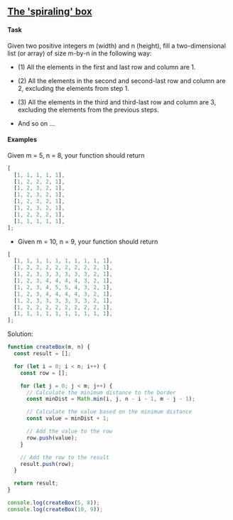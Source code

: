 ## [The 'spiraling' box](https://www.codewars.com/kata/63b84f54693cb10065687ae5)

#### Task

Given two positive integers m (width) and n (height), fill a two-dimensional list (or array) of size m-by-n in the following way:

- (1) All the elements in the first and last row and column are 1.

- (2) All the elements in the second and second-last row and column are 2, excluding the elements from step 1.

- (3) All the elements in the third and third-last row and column are 3, excluding the elements from the previous steps.

- And so on ...

#### Examples

Given m = 5, n = 8, your function should return

```js
[
  [1, 1, 1, 1, 1],
  [1, 2, 2, 2, 1],
  [1, 2, 3, 2, 1],
  [1, 2, 3, 2, 1],
  [1, 2, 3, 2, 1],
  [1, 2, 3, 2, 1],
  [1, 2, 2, 2, 1],
  [1, 1, 1, 1, 1],
];
```

- Given m = 10, n = 9, your function should return

```js
[
  [1, 1, 1, 1, 1, 1, 1, 1, 1, 1],
  [1, 2, 2, 2, 2, 2, 2, 2, 2, 1],
  [1, 2, 3, 3, 3, 3, 3, 3, 2, 1],
  [1, 2, 3, 4, 4, 4, 4, 3, 2, 1],
  [1, 2, 3, 4, 5, 5, 4, 3, 2, 1],
  [1, 2, 3, 4, 4, 4, 4, 3, 2, 1],
  [1, 2, 3, 3, 3, 3, 3, 3, 2, 1],
  [1, 2, 2, 2, 2, 2, 2, 2, 2, 1],
  [1, 1, 1, 1, 1, 1, 1, 1, 1, 1],
];
```

Solution:

```js
function createBox(m, n) {
  const result = [];

  for (let i = 0; i < n; i++) {
    const row = [];

    for (let j = 0; j < m; j++) {
      // Calculate the minimum distance to the border
      const minDist = Math.min(i, j, n - i - 1, m - j - 1);

      // Calculate the value based on the minimum distance
      const value = minDist + 1;

      // Add the value to the row
      row.push(value);
    }

    // Add the row to the result
    result.push(row);
  }

  return result;
}

console.log(createBox(5, 8)); 
console.log(createBox(10, 9));
```
